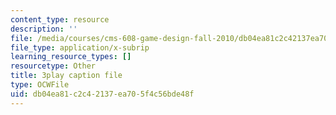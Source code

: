 ```yaml
---
content_type: resource
description: ''
file: /media/courses/cms-608-game-design-fall-2010/db04ea81c2c42137ea705f4c56bde48f_68569.srt
file_type: application/x-subrip
learning_resource_types: []
resourcetype: Other
title: 3play caption file
type: OCWFile
uid: db04ea81-c2c4-2137-ea70-5f4c56bde48f
---
```


